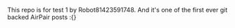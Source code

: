 This repo is for test 1 by Robot81423591748. And it's one of the first ever git backed AirPair posts :{}